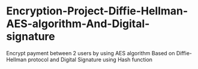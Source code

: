 # Encryption-Project-Diffie-Hellman-AES-algorithm-And-Digital-signature
Encrypt payment between 2 users by using AES algorithm  Based on Diffie-Hellman protocol and Digital  Signature using Hash function

